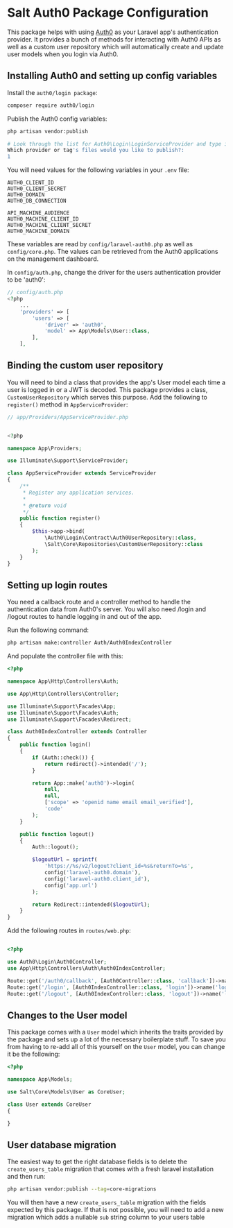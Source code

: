 # Salt Auth0 Package Configuration

This package helps with using [Auth0](https://auth0.com/) as your Laravel app's authentication provider. It provides a bunch of methods for interacting with Auth0 APIs as well as a custom user repository which will automatically create and update user models when you login via Auth0.

## Installing Auth0 and setting up config variables

Install the `auth0/login package`:

```bash
composer require auth0/login
```

Publish the Auth0 config variables:

```bash
php artisan vendor:publish

# Look through the list for Auth0\Login\LoginServiceProvider and type in the corresponding number
Which provider or tag's files would you like to publish?:
1
```

You will need values for the following variables in your `.env` file:

```env
AUTH0_CLIENT_ID
AUTH0_CLIENT_SECRET
AUTH0_DOMAIN
AUTH0_DB_CONNECTION

API_MACHINE_AUDIENCE
AUTH0_MACHINE_CLIENT_ID
AUTH0_MACHINE_CLIENT_SECRET
AUTH0_MACHINE_DOMAIN
```

These variables are read by `config/laravel-auth0.php` as well as `config/core.php`. The values can be retrieved from the Auth0 applications on the management dashboard.

In `config/auth.php`, change the driver for the users authentication provider to be 'auth0':

```php
// config/auth.php
<?php
    ...
    'providers' => [
        'users' => [
            'driver' => 'auth0',
            'model' => App\Models\User::class,
        ],
    ],

```

## Binding the custom user repository

You will need to bind a class that provides the app's User model each time a user is logged in or a JWT is decoded. This package provides a class, `CustomUserRepository` which serves this purpose. Add the following to `register()` method in `AppServiceProvider`:

```php
// app/Providers/AppServiceProvider.php


<?php

namespace App\Providers;

use Illuminate\Support\ServiceProvider;

class AppServiceProvider extends ServiceProvider
{
    /**
     * Register any application services.
     *
     * @return void
     */
    public function register()
    {
        $this->app->bind(
            \Auth0\Login\Contract\Auth0UserRepository::class,
            \Salt\Core\Repositories\CustomUserRepository::class
        );
    }
}

```

## Setting up login routes

You need a callback route and a controller method to handle the authentication data from Auth0's server. You will also need /login and /logout routes to handle logging in and out of the app.

Run the following command:

```bash
php artisan make:controller Auth/Auth0IndexController
```

And populate the controller file with this:

```php
<?php

namespace App\Http\Controllers\Auth;

use App\Http\Controllers\Controller;

use Illuminate\Support\Facades\App;
use Illuminate\Support\Facades\Auth;
use Illuminate\Support\Facades\Redirect;

class Auth0IndexController extends Controller
{
    public function login()
    {
        if (Auth::check()) {
            return redirect()->intended('/');
        }

        return App::make('auth0')->login(
            null,
            null,
            ['scope' => 'openid name email email_verified'],
            'code'
        );
    }

    public function logout()
    {
        Auth::logout();

        $logoutUrl = sprintf(
            'https://%s/v2/logout?client_id=%s&returnTo=%s',
            config('laravel-auth0.domain'),
            config('laravel-auth0.client_id'),
            config('app.url')
        );

        return Redirect::intended($logoutUrl);
    }
}

```

Add the following routes in `routes/web.php`:

```php

<?php

use Auth0\Login\Auth0Controller;
use App\Http\Controllers\Auth\Auth0IndexController;

Route::get('/auth0/callback', [Auth0Controller::class, 'callback'])->name('auth0-callback');
Route::get('/login', [Auth0IndexController::class, 'login'])->name('login');
Route::get('/logout', [Auth0IndexController::class, 'logout'])->name('logout');
```

## Changes to the User model

This package comes with a `User` model which inherits the traits provided by the package and sets up a lot of the necessary boilerplate stuff. To save you from having to re-add all of this yourself on the `User` model, you can change it be the following:

```php
<?php

namespace App\Models;

use Salt\Core\Models\User as CoreUser;

class User extends CoreUser
{

}

```

## User database migration

The easiest way to get the right database fields is to delete the `create_users_table` migration that comes with a fresh laravel installation and then run:

```bash
php artisan vendor:publish --tag=core-migrations
```

You will then have a new `create_users_table` migration with the fields expected by this package. If that is not possible, you will need to add a new migration which adds a nullable `sub` string column to your users table
